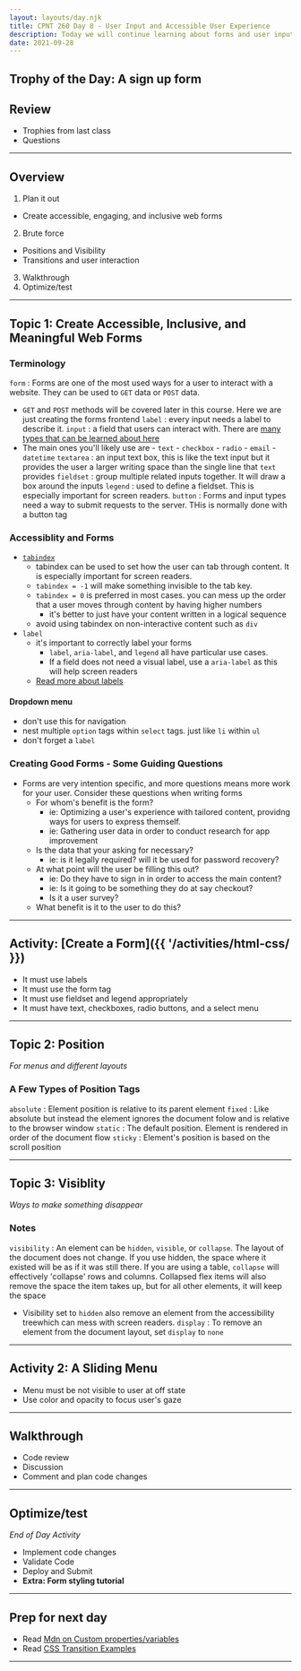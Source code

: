 ```yaml
---
layout: layouts/day.njk
title: CPNT 260 Day 8 - User Input and Accessible User Experience
description: Today we will continue learning about forms and user input. Along with learning form syntax and practicing design strategies that were covered in DSGN-270, we will also learn how to make our forms readable by screen readers.
date: 2021-09-28
---
```


## Trophy of the Day: A sign up form

## Review

- Trophies from last class
- Questions

---

## Overview

1. Plan it out

- Create accessible, engaging, and inclusive web forms

2. Brute force

- Positions and Visibility
- Transitions and user interaction

3. Walkthrough
4. Optimize/test

---

## Topic 1: Create Accessible, Inclusive, and Meaningful Web Forms

### Terminology

`form`
: Forms are one of the most used ways for a user to interact with a website. They can be used to `GET` data or `POST` data.

- `GET` and `POST` methods will be covered later in this course. Here we are just creating the forms frontend
  `label`
  : every input needs a label to describe it.
  `input`
  : a field that users can interact with. There are [many types that can be learned about here](https://developer.mozilla.org/en-US/docs/Learn/Forms/HTML5_input_types)
- The main ones you'll likely use are - `text` - `checkbox` - `radio` - `email` - `datetime`
  `textarea`
  : an input text box, this is like the text input but it provides the user a larger writing space than the single line that `text` provides
  `fieldset`
  : group multiple related inputs together. It will draw a box around the inputs
  `legend`
  : used to define a fieldset. This is especially important for screen readers.
  `button`
  : Forms and input types need a way to submit requests to the server. THis is normally done with a button tag

### Accessiblity and Forms

- [`tabindex`](https://developer.mozilla.org/en-US/docs/Web/HTML/Global_attributes/tabindex)
  - tabindex can be used to set how the user can tab through content. It is especially important for screen readers.
  - `tabindex = -1` will make something invisible to the tab key.
  - `tabindex = 0` is preferred in most cases. you can mess up the order that a user moves through content by having higher numbers
    - it's better to just have your content written in a logical sequence
  - avoid using tabindex on non-interactive content such as `div`
- `label`
  - it's important to correctly label your forms
    - `label`, `aria-label`, and `legend` all have particular use cases.
    - If a field does not need a visual label, use a `aria-label` as this will help screen readers
  - [Read more about labels](https://www.w3schools.com/accessibility/accessibility_labels.php)

#### Dropdown menu

- don't use this for navigation
- nest multiple `option` tags within `select` tags. just like `li` within `ul`
- don't forget a `label`

### Creating Good Forms - Some Guiding Questions

- Forms are very intention specific, and more questions means more work for your user. Consider these questions when writing forms
  - For whom's benefit is the form?
    - ie: Optimizing a user's experience with tailored content, providng ways for users to express themself.
    - ie: Gathering user data in order to conduct research for app improvement
  - Is the data that your asking for necessary?
    - ie: is it legally required? will it be used for password recovery?
  - At what point will the user be filling this out?
    - ie: Do they have to sign in in order to access the main content?
    - ie: Is it going to be something they do at say checkout?
    - Is it a user survey?
  - What benefit is it to the user to do this?

---

## Activity: [Create a Form]({{ '/activities/html-css/ }})

- It must use labels
- It must use the form tag
- It must use fieldset and legend appropriately
- It must have text, checkboxes, radio buttons, and a select menu

---

## Topic 2: Position

_For menus and different layouts_

### A Few Types of Position Tags

`absolute`
: Element position is relative to its parent element
`fixed`
: Like absolute but instead the element ignores the document folow and is relative to the browser window
`static`
: The default position. Element is rendered in order of the document flow
`sticky`
: Element's position is based on the scroll position

---

## Topic 3: Visiblity

_Ways to make something disappear_

### Notes

`visibility`
: An element can be `hidden`, `visible`, or `collapse`. The layout of the document does not change. If you use hidden, the space where it existed will be as if it was still there. If you are using a table, `collapse` will effectively 'collapse' rows and columns. Collapsed flex items will also remove the space the item takes up, but for all other elements, it will keep the space

- Visibility set to `hidden` also remove an element from the accessibility treewhich can mess with screen readers.
  `display`
  : To remove an element from the document layout, set `display` to `none`

---

## Activity 2: A Sliding Menu

- Menu must be not visible to user at off state
- Use color and opacity to focus user's gaze

---

## Walkthrough

- Code review
- Discussion
- Comment and plan code changes

---

## Optimize/test

_End of Day Activity_

- Implement code changes
- Validate Code
- Deploy and Submit
- **Extra: Form styling tutorial**

---

## Prep for next day

- Read [Mdn on Custom properties/variables](https://developer.mozilla.org/en-US/docs/Web/CSS/Using_CSS_custom_properties)
- Read [CSS Transition Examples](https://www.freecodecamp.org/news/css-transition-examples/)

---
